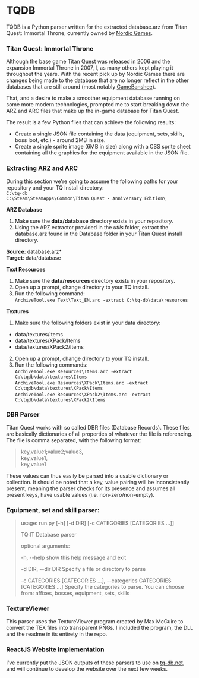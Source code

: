 # TQDB
TQDB is a Python parser written for the extracted database.arz from Titan Quest: Immortal Throne, currently owned by [Nordic Games][ng].

### Titan Quest: Immortal Throne
Although the base game Titan Quest was released in 2006 and the expansion Immortal Throne in 2007, I, as many others kept playing it throughout the years. With the recent pick up by Nordic Games there are changes being made to the database that are no longer reflect in the other databases that are still around (most notably [GameBanshee][gb]).

That, and a desire to make a smoother equipment database running on some more modern technologies, prompted me to start breaking down the ARZ and ARC files that make up the in-game database for Titan Quest.

The result is a few Python files that can achieve the following results:
  - Create a single JSON file containing the data (equipment, sets, skills, boss loot, etc.) - around 2MB in size.
  - Create a single sprite image (6MB in size) along with a CSS sprite sheet containing all the graphics for the equipment available in the JSON file.

### Extracting ARZ and ARC
During this section we're going to assume the following paths for your repository and your TQ Install directory:  
`C:\tq-db`  
`C:\Steam\SteamApps\Common\Titan Quest - Anniversary Edition\`

**ARZ Database**  

1. Make sure the **data/database** directory exists in your repository.
2. Using the ARZ extractor provided in the *utils* folder, extract the database.arz found in the Database folder in your Titan Quest install directory.  

 **Source**: database.arz*  
 **Target**: data/database

**Text Resources**  

1. Make sure the **data/resources** directory exists in your repository.
2. Open up a prompt, change directory to your TQ install.
3. Run the following command:  
`ArchiveTool.exe Text\Text_EN.arc -extract C:\tq-db\data\resources`

**Textures**  

1. Make sure the following folders exist in your data directory:  
  - data/textures/Items
  - data/textures/XPack/Items
  - data/textures/XPack2/Items
2. Open up a prompt, change directory to your TQ install.
3. Run the following commands:  
`ArchiveTool.exe Resources\Items.arc -extract C:\tqdb\data\textures\Items`  
`ArchiveTool.exe Resources\XPack\Items.arc -extract  
C:\tqdb\data\textures\XPack\Items`  
`ArchiveTool.exe Resources\XPack2\Items.arc -extract C:\tqdb\data\textures\XPack2\Items`

### DBR Parser
Titan Quest works with so called DBR files (Database Records). These files are basically dictionaries of all properties of whatever the file
is referencing. The file is comma separated, with the following format:

> key,value1;value2;value3,  
> key,value1,  
> key,value1

These values can thus easily be parsed into a usable dictionary or collection. It should be noted that a key, value pairing will be inconsistently present, meaning the parser checks for its presence and assumes all present keys, have usable values (i.e. non-zero/non-empty).

### Equipment, set and skill parser:
> usage: run.py [-h] [-d DIR] [-c CATEGORIES [CATEGORIES ...]]
>
> TQ:IT Database parser
>
> optional arguments:
>
>  -h, --help            show this help message and exit
>
>  -d DIR, --dir DIR     Specify a file or directory to parse
>
>  -c CATEGORIES [CATEGORIES ...], --categories CATEGORIES [CATEGORIES ...]
>                        Specify the categories to parse. You can choose from:
>                        affixes, bosses, equipment, sets, skills

### TextureViewer
This parser uses the TextureViewer program created by Max McGuire to convert the TEX files into transparent PNGs. I included the program, the DLL and the readme in its entirety in the repo.

### ReactJS Website implementation
I've currently put the JSON outputs of these parsers to use on [tq-db.net][tqdb], and will continue to develop the website over the next few weeks.

[ng]: <http://www.nordicgames.at/index.php/product/titan_quest_gold_edition>
[gb]: <http://www.gamebanshee.com/titanquest/>
[tqdb]: <http://www.tq-db.net>
